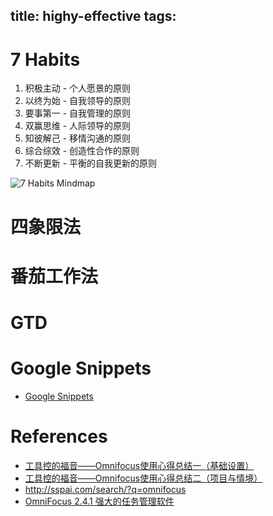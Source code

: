 title: highy-effective
tags:
---

# 7 Habits

1. 积极主动 - 个人愿景的原则
2. 以终为始 - 自我领导的原则
3. 要事第一 - 自我管理的原则
4. 双赢思维 - 人际领导的原则
5. 知彼解己 - 移情沟通的原则
6. 综合综效 - 创造性合作的原则
7. 不断更新 - 平衡的自我更新的原则

![7 Habits Mindmap](http://img539.ph.126.net/Dwm44tPKgmtkcOU7BTc_7Q==/2623346782944524989.jpg)

# 四象限法

# 番茄工作法

# GTD

# Google Snippets
- [Google Snippets](http://blog.idonethis.com/google-snippets-internal-tool/)


# References
- [工具控的福音——Omnifocus使用心得总结一（基础设置）](http://www.mifengtd.cn/articles/omnifocus-1.html)
- [工具控的福音——Omnifocus使用心得总结二（项目与情境）](http://www.mifengtd.cn/articles/omnifocus-2.html)
- <http://sspai.com/search/?q=omnifocus>
- [OmniFocus 2.4.1 强大的任务管理软件](http://xclient.info/s/omnifocus.html)
